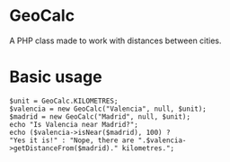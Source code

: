 # GeoCalc
A PHP class made to work with distances between cities.

# Basic usage

`$unit = GeoCalc.KILOMETRES;`<br/>
`$valencia = new GeoCalc("Valencia", null, $unit);`<br/>
`$madrid = new GeoCalc("Madrid", null, $unit);`<br/>
`echo "Is Valencia near Madrid?";`<br/>
`echo ($valencia->isNear($madrid), 100) ? `<br/>
`"Yes it is!" : "Nope, there are ".$valencia->getDistanceFrom($madrid)." kilometres.";`
